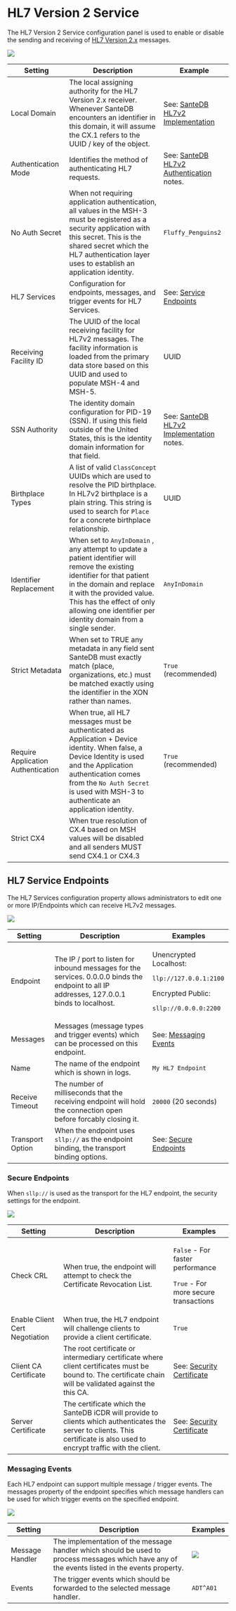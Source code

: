 # HL7 Version 2 Service

The HL7 Version 2 Service configuration panel is used to enable or disable the sending and receiving of [HL7 Version 2.x](../../../../../operations-1/application-administration/santedb-administration-panel/security-administration/hl7v2.md) messages.

![](<../../../../../.gitbook/assets/image (432) (1) (1).png>)

| Setting                            | Description                                                                                                                                                                                                                                                                     | Example                                                                                                                                                               |
| ---------------------------------- | ------------------------------------------------------------------------------------------------------------------------------------------------------------------------------------------------------------------------------------------------------------------------------- | --------------------------------------------------------------------------------------------------------------------------------------------------------------------- |
| Local Domain                       | The local assigning authority for the HL7 Version 2.x receiver. Whenever SanteDB encounters an identifier in this domain, it will assume the CX.1 refers to the UUID / key of the object.                                                                                       | See: [SanteDB HL7v2 Implementation](../../../../../operations-1/standard-operating-procedures/santedb-hl7v2-implementation/#internal-local-authority)                 |
| Authentication Mode                | Identifies the method of authenticating HL7 requests.                                                                                                                                                                                                                           | See: [SanteDB HL7v2 Authentication ](../../../../../operations-1/standard-operating-procedures/santedb-hl7v2-implementation/hl7-authentication.md)notes.              |
| No Auth Secret                     | When not requiring application authentication, all values in the MSH-3 must be registered as a security application with this secret. This is the shared secret which the HL7 authentication layer uses to establish an application identity.                                   | `Fluffy_Penguins2`                                                                                                                                                    |
| HL7 Services                       | Configuration for endpoints, messages, and trigger events for HL7 Services.                                                                                                                                                                                                     | See: [Service Endpoints](hl7-version-2-service.md#hl7-service-endpoints)                                                                                              |
| Receiving Facility ID              | The UUID of the local receiving facility for HL7v2 messages. The facility information is loaded from the primary data store based on this UUID and used to populate MSH-4 and MSH-5.                                                                                            | UUID                                                                                                                                                                  |
| SSN Authority                      | The identity domain configuration for PID-19 (SSN). If using this field outside of the United States, this is the identity domain information for that field.                                                                                                                   | See: [SanteDB HL7v2 Implementation](../../../../../operations-1/standard-operating-procedures/santedb-hl7v2-implementation/#pid-19-social-security-resolution) notes. |
| Birthplace Types                   | A list of valid `ClassConcept` UUIDs which are used to resolve the PID birthplace. In HL7v2 birthplace is a plain string. This string is used to search for `Place` for a concrete birthplace relationship.                                                                     | UUID                                                                                                                                                                  |
| Identifier Replacement             | When set to `AnyInDomain` , any attempt to update a patient identifier will remove the existing identifier for that patient in the domain and replace it with the provided value. This has the effect of only allowing one identifier per identity domain from a single sender. | `AnyInDomain`                                                                                                                                                         |
| Strict Metadata                    | When set to TRUE any metadata in any field sent SanteDB must exactly match (place, organizations, etc.) must be matched exactly using the identifier in the XON rather than names.                                                                                              | `True` (recommended)                                                                                                                                                  |
| Require Application Authentication | When true, all HL7 messages must be authenticated as Application + Device identity. When false, a Device Identity is used and the Application authentication comes from the `No Auth Secret` is used with MSH-3 to authenticate an application identity.                        | `True` (recommended)                                                                                                                                                  |
| Strict CX4                         | When true resolution of CX.4 based on MSH values will be disabled and all senders MUST send CX4.1 or CX4.3                                                                                                                                                                      |                                                                                                                                                                       |

## HL7 Service Endpoints

The HL7 Services configuration property allows administrators to edit one or more IP/Endpoints which can receive HL7v2 messages.

![](<../../../../../.gitbook/assets/image (435) (1) (1).png>)



| Setting          | Description                                                                                                                                   | Examples                                                                                                                             |
| ---------------- | --------------------------------------------------------------------------------------------------------------------------------------------- | ------------------------------------------------------------------------------------------------------------------------------------ |
| Endpoint         | The IP / port to listen for inbound messages for the services. 0.0.0.0 binds the endpoint to all IP addresses, 127.0.0.1 binds to localhost.  | <p>Unencrypted Localhost:</p><p><code>llp://127.0.0.1:2100</code></p><p>Encrypted Public:</p><p><code>sllp://0.0.0.0:2200</code></p> |
| Messages         | Messages (message types and trigger events) which can be processed on this endpoint.                                                          | See: [Messaging Events](hl7-version-2-service.md#messaging-events)                                                                   |
| Name             | The name of the endpoint which is shown in logs.                                                                                              | `My HL7 Endpoint`                                                                                                                    |
| Receive Timeout  | The number of milliseconds that the receiving endpoint will hold the connection open before forcably closing it.                              | `20000` (20 seconds)                                                                                                                 |
| Transport Option | When the endpoint uses `sllp://` as the endpoint binding, the transport binding options.                                                      | See: [Secure Endpoints](hl7-version-2-service.md#secure-endpoints)                                                                   |

### Secure Endpoints

When `sllp://` is used as the transport for the HL7 endpoint, the security settings for the endpoint.

![](<../../../../../.gitbook/assets/image (417) (1).png>)

| Setting                        | Description                                                                                                                                                                 | Examples                                                                                                  |
| ------------------------------ | --------------------------------------------------------------------------------------------------------------------------------------------------------------------------- | --------------------------------------------------------------------------------------------------------- |
| Check CRL                      | When true, the endpoint will attempt to check the Certificate Revocation List.                                                                                              | <p><code>False</code> - For faster performance</p><p><code>True</code> - For more secure transactions</p> |
| Enable Client Cert Negotiation | When true, the HL7 endpoint will challenge clients to provide a client certificate.                                                                                         | `True`                                                                                                    |
| Client CA Certificate          | The root certificate or intermediary certificate where client certificates must be bound to. The certificate chain will be validated against the this CA.                   | See: [Security Certificate](./#certificate-binding)                                                       |
| Server Certificate             | The certificate which the SanteDB iCDR will provide to clients which authenticates the server to clients. This certificate is also used to encrypt traffic with the client. | See: [Security Certificate](./#certificate-binding)                                                       |

### Messaging Events

Each HL7 endpoint can support multiple message / trigger events. The messages property of the endpoint specifies which message handlers can be used for which trigger events on the specified endpoint.

![](<../../../../../.gitbook/assets/image (424) (1) (1).png>)

| Setting         | Description                                                                                                                                    | Examples                                                      |
| --------------- | ---------------------------------------------------------------------------------------------------------------------------------------------- | ------------------------------------------------------------- |
| Message Handler | The implementation of the message handler which should be used to process messages which have any of the events listed in the events property. | ![](<../../../../../.gitbook/assets/image (433) (1) (1).png>) |
| Events          | The trigger events which should be forwarded to the selected message handler.                                                                  | `ADT^A01`                                                     |
